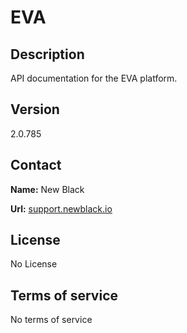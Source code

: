 # EVA

## Description

API documentation for the EVA platform.

## Version

2.0.785

## Contact

**Name:** New Black

**Url:** [support.newblack.io](https://support.newblack.io)

## License

No License

## Terms of service

No terms of service